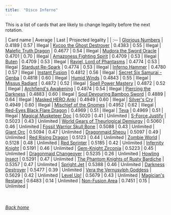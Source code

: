 ```yaml
---
title:  "Disco Inferno"
---
```


This is a list of cards that are likely to change legality before the next rotation.

| Card name | Average | Last | Projected legality |
| :-- |
[Glorious Numbers](https://db.ygoprodeck.com/card/?search=Glorious%20Numbers) | 0.4189 | 0.57 | Illegal |
[Kycoo the Ghost Destroyer](https://db.ygoprodeck.com/card/?search=Kycoo%20the%20Ghost%20Destroyer) | 0.4383 | 0.55 | Illegal |
[Malefic Truth Dragon](https://db.ygoprodeck.com/card/?search=Malefic%20Truth%20Dragon) | 0.4677 | 0.54 | Illegal |
[Mudora the Sword Oracle](https://db.ygoprodeck.com/card/?search=Mudora%20the%20Sword%20Oracle) | 0.4701 | 0.70 | Illegal |
[Amazoness Fighting Spirit](https://db.ygoprodeck.com/card/?search=Amazoness%20Fighting%20Spirit) | 0.4709 | 0.53 | Illegal |
[Buten](https://db.ygoprodeck.com/card/?search=Buten) | 0.4709 | 0.53 | Illegal |
[Raviel, Lord of Phantasms](https://db.ygoprodeck.com/card/?search=Raviel,%20Lord%20of%20Phantasms) | 0.4774 | 0.53 | Illegal |
[Stardust Re-Spark](https://db.ygoprodeck.com/card/?search=Stardust%20Re-Spark) | 0.4774 | 0.53 | Illegal |
[Inferno Hammer](https://db.ygoprodeck.com/card/?search=Inferno%20Hammer) | 0.4780 | 0.57 | Illegal |
[Instant Fusion](https://db.ygoprodeck.com/card/?search=Instant%20Fusion) | 0.4812 | 0.56 | Illegal |
[Secret Six Samurai - Genba](https://db.ygoprodeck.com/card/?search=Secret%20Six%20Samurai%20-%20Genba) | 0.4818 | 0.60 | Illegal |
[Humid Winds](https://db.ygoprodeck.com/card/?search=Humid%20Winds) | 0.4843 | 0.55 | Illegal |
[Missus Radiant](https://db.ygoprodeck.com/card/?search=Missus%20Radiant) | 0.4872 | 0.52 | Illegal |
[Spell Power Mastery](https://db.ygoprodeck.com/card/?search=Spell%20Power%20Mastery) | 0.4872 | 0.52 | Illegal |
[Archfiend's Awakening](https://db.ygoprodeck.com/card/?search=Archfiend's%20Awakening) | 0.4874 | 0.54 | Illegal |
[Piercing the Darkness](https://db.ygoprodeck.com/card/?search=Piercing%20the%20Darkness) | 0.4883 | 0.60 | Illegal |
[Soul Devouring Bamboo Sword](https://db.ygoprodeck.com/card/?search=Soul%20Devouring%20Bamboo%20Sword) | 0.4889 | 0.64 | Illegal |
[Masked HERO Anki](https://db.ygoprodeck.com/card/?search=Masked%20HERO%20Anki) | 0.4949 | 0.60 | Illegal |
[Silver's Cry](https://db.ygoprodeck.com/card/?search=Silver's%20Cry) | 0.4949 | 0.60 | Illegal |
[Mischief of the Gnomes](https://db.ygoprodeck.com/card/?search=Mischief%20of%20the%20Gnomes) | 0.4952 | 0.62 | Illegal |
[Red-Eyes Black Flare Dragon](https://db.ygoprodeck.com/card/?search=Red-Eyes%20Black%20Flare%20Dragon) | 0.4969 | 0.51 | Illegal |
[Teva](https://db.ygoprodeck.com/card/?search=Teva) | 0.4969 | 0.51 | Illegal |
[Magical Musketeer Doc](https://db.ygoprodeck.com/card/?search=Magical%20Musketeer%20Doc) | 0.5020 | 0.41 | Unlimited |
[S-Force Justify](https://db.ygoprodeck.com/card/?search=S-Force%20Justify) | 0.5023 | 0.43 | Unlimited |
[World Gears of Theurlogical Demiurgy](https://db.ygoprodeck.com/card/?search=World%20Gears%20of%20Theurlogical%20Demiurgy) | 0.5060 | 0.46 | Unlimited |
[Fossil Warrior Skull Bone](https://db.ygoprodeck.com/card/?search=Fossil%20Warrior%20Skull%20Bone) | 0.5088 | 0.43 | Unlimited |
[Giant Orc](https://db.ygoprodeck.com/card/?search=Giant%20Orc) | 0.5094 | 0.47 | Unlimited |
[Dragonmaid Sheou](https://db.ygoprodeck.com/card/?search=Dragonmaid%20Sheou) | 0.5097 | 0.49 | Unlimited |
[Red Rising Dragon](https://db.ygoprodeck.com/card/?search=Red%20Rising%20Dragon) | 0.5123 | 0.44 | Unlimited |
[Zombie World](https://db.ygoprodeck.com/card/?search=Zombie%20World) | 0.5128 | 0.48 | Unlimited |
[Red Sprinter](https://db.ygoprodeck.com/card/?search=Red%20Sprinter) | 0.5185 | 0.42 | Unlimited |
[Infernity Knight](https://db.ygoprodeck.com/card/?search=Infernity%20Knight) | 0.5191 | 0.46 | Unlimited |
[Gem-Knight Zirconia](https://db.ygoprodeck.com/card/?search=Gem-Knight%20Zirconia) | 0.5223 | 0.45 | Unlimited |
[Dragonmaid Changeover](https://db.ygoprodeck.com/card/?search=Dragonmaid%20Changeover) | 0.5235 | 0.26 | Unlimited |
[Howling Insect](https://db.ygoprodeck.com/card/?search=Howling%20Insect) | 0.5291 | 0.47 | Unlimited |
[The Phantom Knights of Rusty Bardiche](https://db.ygoprodeck.com/card/?search=The%20Phantom%20Knights%20of%20Rusty%20Bardiche) | 0.5357 | 0.47 | Unlimited |
[Spright Jet](https://db.ygoprodeck.com/card/?search=Spright%20Jet) | 0.5388 | 0.46 | Unlimited |
[Darkness Destroyer](https://db.ygoprodeck.com/card/?search=Darkness%20Destroyer) | 0.5477 | 0.39 | Unlimited |
[Vera the Vernusylph Goddess](https://db.ygoprodeck.com/card/?search=Vera%20the%20Vernusylph%20Goddess) | 0.5629 | 0.42 | Unlimited |
[Level Up!](https://db.ygoprodeck.com/card/?search=Level%20Up!) | 0.5679 | 0.43 | Unlimited |
[Magician's Restage](https://db.ygoprodeck.com/card/?search=Magician's%20Restage) | 0.6483 | 0.14 | Unlimited |
[Non-Fusion Area](https://db.ygoprodeck.com/card/?search=Non-Fusion%20Area) | 0.7451 | 0.15 | Unlimited |

<br>

###### [Back home](index)